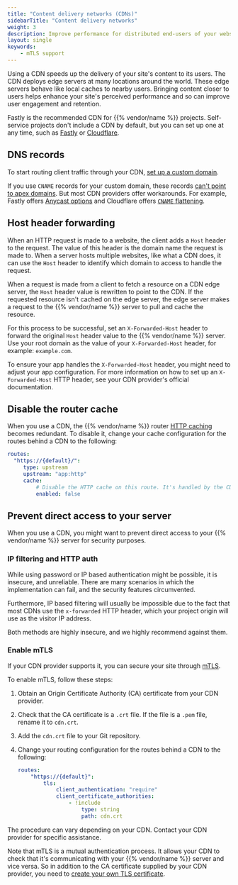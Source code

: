 ```yaml
---
title: "Content delivery networks (CDNs)"
sidebarTitle: "Content delivery networks"
weight: 3
description: Improve performance for distributed end-users of your website with a content delivery network (CDN).
layout: single
keywords:
    - mTLS support
---
```


Using a CDN speeds up the delivery of your site's content to its users.
The CDN deploys edge servers at many locations around the world.
These edge servers behave like local caches to nearby users.
Bringing content closer to users helps enhance your site's perceived performance
and so can improve user engagement and retention.

Fastly is the recommended CDN for {{% vendor/name %}} projects.
Self-service projects don't include a CDN by default, but you can set up one at any time,
such as [Fastly](./fastly.md) or [Cloudflare](./cloudflare.md).

## DNS records

To start routing client traffic through your CDN, [set up a custom domain](../steps/_index.md).

If you use `CNAME` records for your custom domain, these records [can't point to apex domains](../steps/dns.md).
But most CDN providers offer workarounds.
For example, Fastly offers [Anycast options](./fastly.md#3-handle-apex-domains)
and Cloudflare offers [`CNAME` flattening](./cloudflare.md#3-handle-apex-domains).

## Host header forwarding

When an HTTP request is made to a website, the client adds a `Host` header to the request.
The value of this header is the domain name the request is made to.
When a server hosts multiple websites, like what a CDN does,
it can use the `Host` header to identify which domain to access to handle the request.

When a request is made from a client to fetch a resource on a CDN edge server,
the `Host` header value is rewritten to point to the CDN.
If the requested resource isn't cached on the edge server,
the edge server makes a request to the {{% vendor/name %}} server to pull and cache the resource.

For this process to be successful,
set an `X-Forwarded-Host` header to forward the original `Host` header value to the {{% vendor/name %}} server.
Use your root domain as the value of your `X-Forwarded-Host` header,
for example: `example.com`.

To ensure your app handles the `X-Forwarded-Host` header,
you might need to adjust your app configuration.
For more information on how to set up an `X-Forwarded-Host` HTTP header,
see your CDN provider's official documentation.

## Disable the router cache

When you use a CDN, the {{% vendor/name %}} router [HTTP caching](../../define-routes/cache.md) becomes redundant.
To disable it, change your cache configuration for the routes behind a CDN to the following:

```yaml {configFile="routes"}
routes:
  "https://{default}/":
     type: upstream
     upstream: "app:http"
     cache:
         # Disable the HTTP cache on this route. It's handled by the CDN instead.
         enabled: false
```

## Prevent direct access to your server

When you use a CDN, you might want to prevent direct access to your {{% vendor/name %}} server for security purposes.

### IP filtering and HTTP auth

While using password or IP based authentication might be possible, it is insecure, and unreliable. There are many scenarios in which the implementation can fail, and the security features circumvented.

Furthermore, IP based filtering will usually be impossible due to the fact that most CDNs use the `x-forwarded` HTTP header, which your project origin will use as the visitor IP address.

Both methods are highly insecure, and we highly recommend against them.

### Enable mTLS

If your CDN provider supports it,
you can secure your site through [mTLS](../../define-routes/https.md#enable-mtls).

To enable mTLS, follow these steps:

1.  Obtain an Origin Certificate Authority (CA) certificate from your CDN provider.

2.  Check that the CA certificate is a `.crt` file.
   If the file is a `.pem` file, rename it to `cdn.crt`.

3.  Add the `cdn.crt` file to your Git repository.

4.  Change your routing configuration for the routes behind a CDN to the following:

    ```yaml {configFile="routes"}
    routes:
        "https://{default}":
            tls:
                client_authentication: "require"
                client_certificate_authorities:
                    - !include
                        type: string
                        path: cdn.crt
    ```

The procedure can vary depending on your CDN.
Contact your CDN provider for specific assistance.

Note that mTLS is a mutual authentication process.
It allows your CDN to check that it's communicating with your {{% vendor/name %}} server
and vice versa.
So in addition to the CA certificate supplied by your CDN provider,
you need to [create your own TLS certificate](../../define-routes/https.md).
